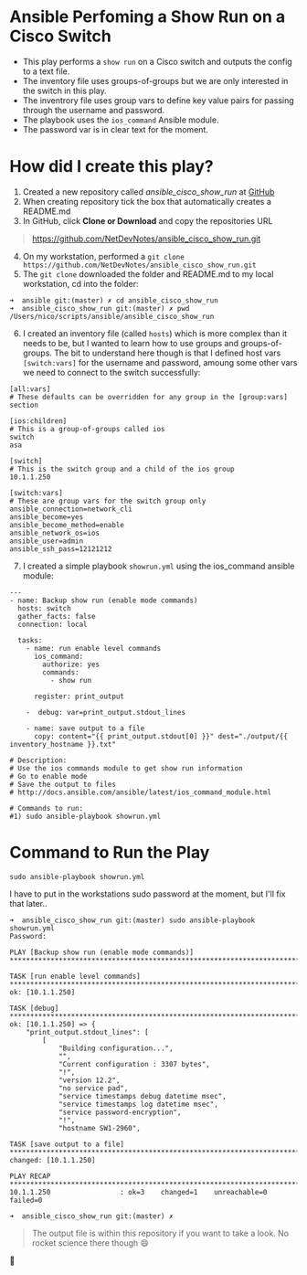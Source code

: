 # Ansible Perfoming a Show Run on a Cisco Switch 

* This play performs a `show run` on a Cisco switch and outputs the config to a text file. 
* The inventory file uses groups-of-groups but we are only interested in the switch in this play.
* The inventrory file uses group vars to define key value pairs for passing through the username and password.
* The playbook uses the `ios_command` Ansible module.
* The password var is in clear text for the moment.

# How did I create this play?

1. Created a new repository called *ansible_cisco_show_run* at [GitHub](www.github.com)
2. When creating repository tick the box that automatically creates a README.md
3. In GitHub, click **Clone or Download** and copy the repositories URL
> https://github.com/NetDevNotes/ansible_cisco_show_run.git
4. On my workstation, performed a `git clone https://github.com/NetDevNotes/ansible_cisco_show_run.git`
5. The `git clone` downloaded the folder and README.md to my local workstation, cd into the folder:
```
➜  ansible git:(master) ✗ cd ansible_cisco_show_run
➜  ansible_cisco_show_run git:(master) ✗ pwd
/Users/nico/scripts/ansible/ansible_cisco_show_run
```
6. I created an inventory file (called `hosts`) which is more complex than it needs to be, but I wanted to learn how to use groups and groups-of-groups.  The bit to understand here though is that I defined host vars `[switch:vars]` for the username and password, amoung some other vars we need to connect to the switch successfully:
```
[all:vars]
# These defaults can be overridden for any group in the [group:vars] section

[ios:children]
# This is a group-of-groups called ios
switch
asa

[switch]
# This is the switch group and a child of the ios group
10.1.1.250

[switch:vars]
# These are group vars for the switch group only
ansible_connection=network_cli
ansible_become=yes
ansible_become_method=enable
ansible_network_os=ios
ansible_user=admin
ansible_ssh_pass=12121212
```
7. I created a simple playbook `showrun.yml` using the ios_command ansible module:
```
---
- name: Backup show run (enable mode commands)
  hosts: switch
  gather_facts: false
  connection: local

  tasks:
    - name: run enable level commands
      ios_command:
        authorize: yes
        commands:
          - show run

      register: print_output

    -  debug: var=print_output.stdout_lines

    - name: save output to a file
      copy: content="{{ print_output.stdout[0] }}" dest="./output/{{ inventory_hostname }}.txt"

# Description:
# Use the ios commands module to get show run information
# Go to enable mode
# Save the output to files
# http://docs.ansible.com/ansible/latest/ios_command_module.html

# Commands to run:
#1) sudo ansible-playbook showrun.yml
```
# Command to Run the Play

`sudo ansible-playbook showrun.yml`

I have to put in the workstations sudo password at the moment, but I'll fix that later..
```
➜  ansible_cisco_show_run git:(master) sudo ansible-playbook showrun.yml
Password:

PLAY [Backup show run (enable mode commands)] ***************************************************************************************

TASK [run enable level commands] ****************************************************************************************************
ok: [10.1.1.250]

TASK [debug] ************************************************************************************************************************
ok: [10.1.1.250] => {
    "print_output.stdout_lines": [
        [
            "Building configuration...",
            "",
            "Current configuration : 3307 bytes",
            "!",
            "version 12.2",
            "no service pad",
            "service timestamps debug datetime msec",
            "service timestamps log datetime msec",
            "service password-encryption",
            "!",
            "hostname SW1-2960",
```
```
TASK [save output to a file] ********************************************************************************************************
changed: [10.1.1.250]

PLAY RECAP **************************************************************************************************************************
10.1.1.250                 : ok=3    changed=1    unreachable=0    failed=0

➜  ansible_cisco_show_run git:(master) ✗
```
> The output file is within this repository if you want to take a look.  No rocket science there though :smile:

:musical_keyboard:
